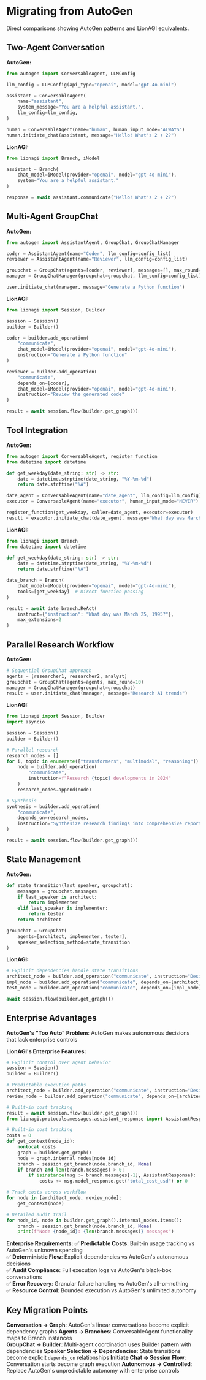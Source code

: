 # Migrating from AutoGen

Direct comparisons showing AutoGen patterns and LionAGI equivalents.

## Two-Agent Conversation

**AutoGen:**
```python
from autogen import ConversableAgent, LLMConfig

llm_config = LLMConfig(api_type="openai", model="gpt-4o-mini")

assistant = ConversableAgent(
    name="assistant",
    system_message="You are a helpful assistant.",
    llm_config=llm_config,
)

human = ConversableAgent(name="human", human_input_mode="ALWAYS")
human.initiate_chat(assistant, message="Hello! What's 2 + 2?")
```

**LionAGI:**
```python
from lionagi import Branch, iModel

assistant = Branch(
    chat_model=iModel(provider="openai", model="gpt-4o-mini"),
    system="You are a helpful assistant."
)

response = await assistant.communicate("Hello! What's 2 + 2?")
```

## Multi-Agent GroupChat

**AutoGen:**
```python
from autogen import AssistantAgent, GroupChat, GroupChatManager

coder = AssistantAgent(name="Coder", llm_config=config_list)
reviewer = AssistantAgent(name="Reviewer", llm_config=config_list)

groupchat = GroupChat(agents=[coder, reviewer], messages=[], max_round=5)
manager = GroupChatManager(groupchat=groupchat, llm_config=config_list)

user.initiate_chat(manager, message="Generate a Python function")
```

**LionAGI:**
```python
from lionagi import Session, Builder

session = Session()
builder = Builder()

coder = builder.add_operation(
    "communicate", 
    chat_model=iModel(provider="openai", model="gpt-4o-mini"),
    instruction="Generate a Python function"
)

reviewer = builder.add_operation(
    "communicate",
    depends_on=[coder],
    chat_model=iModel(provider="openai", model="gpt-4o-mini"), 
    instruction="Review the generated code"
)

result = await session.flow(builder.get_graph())
```

## Tool Integration

**AutoGen:**
```python
from autogen import ConversableAgent, register_function
from datetime import datetime

def get_weekday(date_string: str) -> str:
    date = datetime.strptime(date_string, "%Y-%m-%d")
    return date.strftime("%A")

date_agent = ConversableAgent(name="date_agent", llm_config=llm_config)
executor = ConversableAgent(name="executor", human_input_mode="NEVER")

register_function(get_weekday, caller=date_agent, executor=executor)
result = executor.initiate_chat(date_agent, message="What day was March 25, 1995?")
```

**LionAGI:**
```python
from lionagi import Branch
from datetime import datetime

def get_weekday(date_string: str) -> str:
    date = datetime.strptime(date_string, "%Y-%m-%d")
    return date.strftime("%A")

date_branch = Branch(
    chat_model=iModel(provider="openai", model="gpt-4o-mini"),
    tools=[get_weekday]  # Direct function passing
)

result = await date_branch.ReAct(
    instruct={"instruction": "What day was March 25, 1995?"},
    max_extensions=2
)
```

## Parallel Research Workflow

**AutoGen:**
```python
# Sequential GroupChat approach
agents = [researcher1, researcher2, analyst]
groupchat = GroupChat(agents=agents, max_round=10)
manager = GroupChatManager(groupchat=groupchat)
result = user.initiate_chat(manager, message="Research AI trends")
```

**LionAGI:**
```python
from lionagi import Session, Builder
import asyncio

session = Session()
builder = Builder()

# Parallel research
research_nodes = []
for i, topic in enumerate(["transformers", "multimodal", "reasoning"]):
    node = builder.add_operation(
        "communicate",
        instruction=f"Research {topic} developments in 2024"
    )
    research_nodes.append(node)

# Synthesis
synthesis = builder.add_operation(
    "communicate",
    depends_on=research_nodes,
    instruction="Synthesize research findings into comprehensive report"
)

result = await session.flow(builder.get_graph())
```

## State Management

**AutoGen:**
```python
def state_transition(last_speaker, groupchat):
    messages = groupchat.messages
    if last_speaker is architect:
        return implementer
    elif last_speaker is implementer:
        return tester
    return architect

groupchat = GroupChat(
    agents=[architect, implementer, tester],
    speaker_selection_method=state_transition
)
```

**LionAGI:**
```python
# Explicit dependencies handle state transitions
architect_node = builder.add_operation("communicate", instruction="Design system")
impl_node = builder.add_operation("communicate", depends_on=[architect_node], instruction="Implement design")  
test_node = builder.add_operation("communicate", depends_on=[impl_node], instruction="Test implementation")

await session.flow(builder.get_graph())
```

## Enterprise Advantages

**AutoGen's "Too Auto" Problem**: AutoGen makes autonomous decisions that lack enterprise controls

**LionAGI's Enterprise Features:**
```python
# Explicit control over agent behavior
session = Session()
builder = Builder()

# Predictable execution paths
architect_node = builder.add_operation("communicate", instruction="Design system")
review_node = builder.add_operation("communicate", depends_on=[architect_node], instruction="Review design")

# Built-in cost tracking
result = await session.flow(builder.get_graph())
from lionagi.protocols.messages.assistant_response import AssistantResponse

# Built-in cost tracking
costs = 0
def get_context(node_id):
    nonlocal costs
    graph = builder.get_graph()
    node = graph.internal_nodes[node_id]
    branch = session.get_branch(node.branch_id, None)
    if branch and len(branch.messages) > 0:
        if isinstance(msg := branch.messages[-1], AssistantResponse):
            costs += msg.model_response.get("total_cost_usd") or 0

# Track costs across workflow  
for node in [architect_node, review_node]:
    get_context(node)

# Detailed audit trail
for node_id, node in builder.get_graph().internal_nodes.items():
    branch = session.get_branch(node.branch_id, None)
    print(f"Node {node_id}: {len(branch.messages)} messages")
```

**Enterprise Requirements:**
✅ **Predictable Costs**: Built-in usage tracking vs AutoGen's unknown spending  
✅ **Deterministic Flow**: Explicit dependencies vs AutoGen's autonomous decisions  
✅ **Audit Compliance**: Full execution logs vs AutoGen's black-box conversations  
✅ **Error Recovery**: Granular failure handling vs AutoGen's all-or-nothing  
✅ **Resource Control**: Bounded execution vs AutoGen's unlimited autonomy

## Key Migration Points

**Conversation → Graph**: AutoGen's linear conversations become explicit dependency graphs
**Agents → Branches**: ConversableAgent functionality maps to Branch instances  
**GroupChat → Builder**: Multi-agent coordination uses Builder pattern with dependencies
**Speaker Selection → Dependencies**: State transitions become explicit `depends_on` relationships
**Initiate Chat → Session Flow**: Conversation starts become graph execution
**Autonomous → Controlled**: Replace AutoGen's unpredictable autonomy with enterprise controls